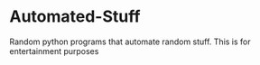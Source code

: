 # Automated-Stuff
Random python programs that automate random stuff. This is for entertainment purposes

